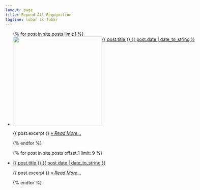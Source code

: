 ```yaml
---
layout: page
title: Beyond All Regognition
tagline: lubar is fubar
---
```

<ul class="posts">
  {% for post in site.posts limit:1 %}
    <li>
      <div class="post-preview">
        <a href="{{ BASE_PATH }}{{ post.url }}" class="img-link">
          <img src="{{ post.image }}" height="280" />
        </a>
        <a href="{{ BASE_PATH }}{{ post.url }}" class="post-preview-title" style="position:absolute;">
          {{ post.title }}
          <span class="post-preview-date">{{ post.date | date_to_string }}</span>
        </a>
      </div>
      <p>
        {{ post.excerpt }}
        <a href="{{ BASE_PATH}}{{ post.url }}" class="post-preview-read-more">
          <i>&raquo; Read More… </i>
        </a>
      </p>
    </li>
  {% endfor %}

  {% for post in site.posts offset:1 limit: 9 %}
    <li>
      <div class="post-preview">
        <a href="{{ BASE_PATH }}{{ post.url }}" class="post-preview-title">
          {{ post.title }}
          <span class="post-preview-date">{{ post.date | date_to_string }}</span>
        </a>
      </div>
      <p>
        {{ post.excerpt }}
        <a href="{{ BASE_PATH}}{{ post.url }}" class="post-preview-read-more">
          <i>&raquo; Read More… </i>
        </a>
      </p>
    </li>
  {% endfor %}
</ul>

